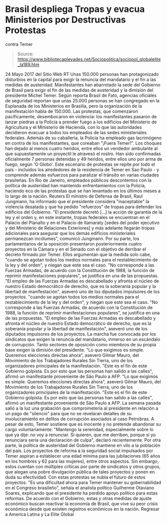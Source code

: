 # Brasil despliega Tropas y evacua Ministerios por Destructivas Protestas 
contra Temer

> Source: https://www.bibliotecapleyades.net/Sociopolitica/sociopol_globalelite_la189.htm

24 Mayo 2017
del Sitio Web RT
Unas 150.000 personas
han protagonizado disturbios en la capital
para exigir la renuncia del mandatario
y el fin a las medidas de austeridad.
Manifestantes han abarrotado la sede del Gobierno de Brasil para exigir el fin de las medidas de austeridad y la dimisión del presidente Michel Temer.
Según reporta Brasil de Fato, agencias oficiales de seguridad reportan que unas 25.000 personas se han congregado en la Esplanada de los Ministerios en Brasilia, pero la organización de la manifestación habla de 150.000.
Las protestas, que comenzaron pacíficamente, desembocaron en violencia:
los manifestantes pasaron de lanzar piedras a la Policía a prender fuego a los edificios del Ministerio de Agricultura y el Ministerio de Hacienda, con lo que las autoridades decidieron evacuar a todos los empleados de las sedes ministeriales federales.
Además de su caballería, la Policía ha empleado gas lacrimógeno en contra de los manifestantes, que coreaban "¡Fuera Temer!".
Los choques han dejado al menos cuatro heridos, entre ellos un vendedor ambulante al que supuestamente un proyectil le atravesó el rostro. Han sido confirmadas oficialmente 7 personas detenidas y 49 heridos, entre ellos uno por arma de fuego, según 'O Globo'.
Este escenario de protestas se repite por todo el país - incluidos los alrededores de la residencia de Temer en Sao Paulo - y comprende además esfuerzos para paralizar el tránsito en varias ciudades brasileñas.
En Río de Janeiro, empleados públicos descontentos con la política de austeridad han mantenido enfrentamientos con la Policía, haciendo eco de las protestas que se han levantado en los últimos meses a lo largo de la nación.
Reuters
El ministro de Defensa de Brasil, Raul Jungmann, ha informado que el presidente considera "inaceptable" la violencia desatada y que ha pedido "refuerzos" de tropas para defender los edificios del Gobierno.
"El presidente decretó [...] la acción de garantía de la ley y el orden y, en este instante, tropas federales se encuentran en el Palacio del Planalto y en el Palacio de Itamaraty [sedes del poder ejecutivo y del Ministerio de Relaciones Exteriores] y más adelante llegarán tropas adicionales para asegurar que los demás edificios ministeriales permanezcan incólumes", comunicó Jungmann.
Por su parte, los parlamentarios de la oposición presentaron posteriormente cuatro proyectos en la Cámara y en el Senado con el objetivo de derribar el decreto firmado por Temer.
Ellos argumentan que la medida solo cabe,
"cuando se agotan todos los medios normales para el restablecimiento de la ley y del orden", y niegan que este sea el caso. "No corresponde a las Fuerzas Armadas, de acuerdo con la Constitución de 1988, la función de reprimir manifestaciones populares", se justifica en una de las propuestas. "El empleo de las Fuerzas Armadas es descabellado y afronta el núcleo de nuestro Estado democrático de derecho, que es la soberanía popular y la libertad de manifestación", aseveró uno de los diputados impulsores de los proyectos.
"cuando se agotan todos los medios normales para el restablecimiento de la ley y del orden", y niegan que este sea el caso.
"No corresponde a las Fuerzas Armadas, de acuerdo con la Constitución de 1988, la función de reprimir manifestaciones populares", se justifica en una de las propuestas.
"El empleo de las Fuerzas Armadas es descabellado y afronta el núcleo de nuestro Estado democrático de derecho, que es la soberanía popular y la libertad de manifestación", aseveró uno de los diputados impulsores de los proyectos.
La marcha fue convocada por los sindicatos que exigen la renuncia del mandatario, inmerso en un escándalo de corrupción.
Tanto sectores de oposición como miembros de su propia base exigen la dimisión del presidente.
"Lo que exigimos es simple. Queremos elecciones directas ahora", aseveró Gilmar Mauro, del Movimiento de los Trabajadores Rurales Sin Tierra, uno de los organizadores principales de la manifestación. "Este es el fin de este Gobierno golpista. Es por esto que las personas han salido a las calles", afirmó un manifestante proveniente de São Paulo a AFP.
"Lo que exigimos es simple. Queremos elecciones directas ahora", aseveró Gilmar Mauro, del Movimiento de los Trabajadores Rurales Sin Tierra, uno de los organizadores principales de la manifestación.
"Este es el fin de este Gobierno golpista. Es por esto que las personas han salido a las calles", afirmó un manifestante proveniente de São Paulo a AFP.
La semana pasada salió a la luz una grabación que comprometería al presidente en relación a un pago de "silencio" para que no se revelaran detalles de su involucramiento en delitos de corrupción asociados al caso Petrobras.
A pesar de esto, Temer sostiene que es inocente y no pretende abandonar su cargo voluntariamente:
"Mantengo la serenidad, especialmente sobre lo que ya dije: no voy a renunciar. Si quieren, que me derriben, porque si yo renunciara sería una declaración de culpa", declaró recientemente.
Por otra parte, la política de austeridad del Gobierno mantiene en vilo a la población del país.
Los proyectos de reforma a la seguridad social impulsados por Temer aspiran a establecer una edad mínima para las jubilaciones (65 años en los hombres y 62 para las mujeres), entre otros aspectos.
Sin embargo, estos cuentan con múltiples críticas por parte de sindicatos y otros grupos, que alegan una pobre divulgación pública de tales proyectos y ponen en duda su efectividad.
Con estas protestas se nubla el futuro de estos proyectos.
"Es una dificultad ahora para Temer mantener su gobernabilidad en el Congreso brasileño", señala el analista político Guilherme Otaviano Soares, explicando que el presidente ha perdido apoyo político para estas reformas.
De acuerdo con el Gobierno, estas y otras medidas de ajuste económico buscan reactivar la economía de Brasil, que vive su peor crisis económica desde que existen registros económicos en la nación.
Regresar a America Latina y La Elite Global
